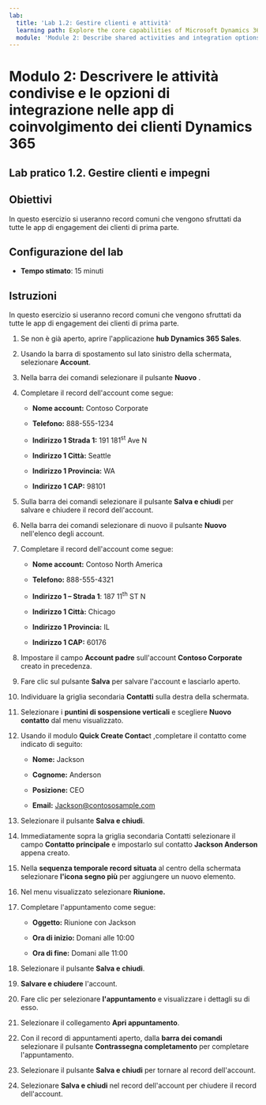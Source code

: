 ```yaml
---
lab:
  title: 'Lab 1.2: Gestire clienti e attività'
  learning path: Explore the core capabilities of Microsoft Dynamics 365 customer engagement apps
  module: 'Module 2: Describe shared activities and integration options in Dynamics 365 customer engagement apps'
---
```


Modulo 2: Descrivere le attività condivise e le opzioni di integrazione nelle app di coinvolgimento dei clienti Dynamics 365
========================

## Lab pratico 1.2. Gestire clienti e impegni

## Obiettivi

In questo esercizio si useranno record comuni che vengono sfruttati da tutte le app di engagement dei clienti di prima parte. 

## Configurazione del lab

  - **Tempo stimato**: 15 minuti

## Istruzioni

In questo esercizio si useranno record comuni che vengono sfruttati da tutte le app di engagement dei clienti di prima parte. 

1. Se non è già aperto, aprire l'applicazione **hub Dynamics 365 Sales**.

2. Usando la barra di spostamento sul lato sinistro della schermata, selezionare **Account**.

3. Nella barra dei comandi selezionare il pulsante **Nuovo** .

4. Completare il record dell'account come segue:

    - **Nome account:** Contoso Corporate

    - **Telefono:** 888-555-1234

    - **Indirizzo 1 Strada 1:** 191 181<sup data-htmlnode="">st</sup> Ave N

    - **Indirizzo 1 Città:** Seattle

    - **Indirizzo 1 Provincia:** WA

    - **Indirizzo 1 CAP:** 98101

5. Sulla barra dei comandi selezionare il pulsante **Salva e chiudi** per salvare e chiudere il record dell'account.

6. Nella barra dei comandi selezionare di nuovo il pulsante **Nuovo** nell'elenco degli account.

7. Completare il record dell'account come segue:

    - **Nome account:** Contoso North America

    - **Telefono:** 888-555-4321

    - **Indirizzo 1 – Strada 1**: 187 11<sup data-htmlnode="">th</sup> ST N

    - **Indirizzo 1 Città:** Chicago

    - **Indirizzo 1 Provincia:** IL

    - **Indirizzo 1 CAP:** 60176

8. Impostare il campo **Account padre** sull'account **Contoso Corporate** creato in precedenza.

9. Fare clic sul pulsante **Salva** per salvare l'account e lasciarlo aperto.

10. Individuare la griglia secondaria **Contatti** sulla destra della schermata.

11. Selezionare i **puntini di sospensione verticali** e scegliere **Nuovo contatto** dal menu visualizzato.

12. Usando il modulo **Quick Create Contac**t ,completare il contatto come indicato di seguito:

    - **Nome:** Jackson

    - **Cognome:** Anderson

    - **Posizione:** CEO

    - **Email:** [Jackson@contososample.com](mailto:Jackson@contososample.com)

13. Selezionare il pulsante **Salva e chiudi**.

14. Immediatamente sopra la griglia secondaria Contatti selezionare il campo **Contatto principale** e impostarlo sul contatto **Jackson Anderson** appena creato.

15. Nella **sequenza temporale record situata** al centro della schermata selezionare **l'icona segno più** per aggiungere un nuovo elemento.

16. Nel menu visualizzato selezionare **Riunione.**

17. Completare l'appuntamento come segue:

    - **Oggetto:** Riunione con Jackson

    - **Ora di inizio:** Domani alle 10:00

    - **Ora di fine:** Domani alle 11:00

18. Selezionare il pulsante **Salva e chiudi**.

19. **Salvare e chiudere** l'account.

20. Fare clic per selezionare **l'appuntamento** e visualizzare i dettagli su di esso.

21. Selezionare il collegamento **Apri appuntamento**.

22. Con il record di appuntamenti aperto, dalla **barra dei comandi** selezionare il pulsante **Contrassegna completamento** per completare l'appuntamento.

23. Selezionare il pulsante **Salva e chiudi** per tornare al record dell'account.

24. Selezionare **Salva e chiudi** nel record dell'account per chiudere il record dell'account.
